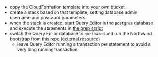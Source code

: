 - copy the CloudFormation template into your own bucket
- create a stack based on that template, setting database admin username and password parameters
- when the stack is created, start Query Editor in the `postgres` database and execute the statements in [the prep script](rds_prep_db-sql)
- switch the Query Editor database to `northwind` and run the Northwind bootstrap from [this repo (external resource)](https://github.com/pthom/northwind_psql/blob/master/northwind.sql)
  - leave Query Editor running a transaction per statement to avoid a very long running transaction

    

